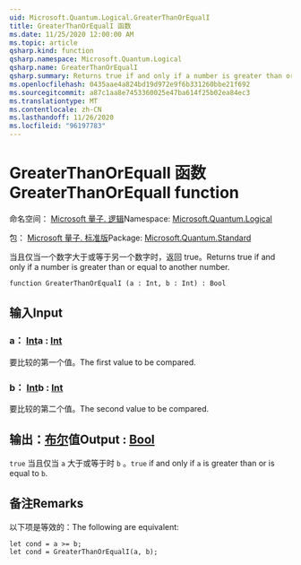 ```yaml
---
uid: Microsoft.Quantum.Logical.GreaterThanOrEqualI
title: GreaterThanOrEqualI 函数
ms.date: 11/25/2020 12:00:00 AM
ms.topic: article
qsharp.kind: function
qsharp.namespace: Microsoft.Quantum.Logical
qsharp.name: GreaterThanOrEqualI
qsharp.summary: Returns true if and only if a number is greater than or equal to another number.
ms.openlocfilehash: 0435aae4a824bd19d972e9f6b331260bbe21f692
ms.sourcegitcommit: a87c1aa8e7453360025e47ba614f25b02ea84ec3
ms.translationtype: MT
ms.contentlocale: zh-CN
ms.lasthandoff: 11/26/2020
ms.locfileid: "96197783"
---
```

# <a name="greaterthanorequali-function"></a><span data-ttu-id="04b7f-102">GreaterThanOrEqualI 函数</span><span class="sxs-lookup"><span data-stu-id="04b7f-102">GreaterThanOrEqualI function</span></span>

<span data-ttu-id="04b7f-103">命名空间： [Microsoft 量子. 逻辑](xref:Microsoft.Quantum.Logical)</span><span class="sxs-lookup"><span data-stu-id="04b7f-103">Namespace: [Microsoft.Quantum.Logical](xref:Microsoft.Quantum.Logical)</span></span>

<span data-ttu-id="04b7f-104">包： [Microsoft 量子. 标准版](https://nuget.org/packages/Microsoft.Quantum.Standard)</span><span class="sxs-lookup"><span data-stu-id="04b7f-104">Package: [Microsoft.Quantum.Standard](https://nuget.org/packages/Microsoft.Quantum.Standard)</span></span>


<span data-ttu-id="04b7f-105">当且仅当一个数字大于或等于另一个数字时，返回 true。</span><span class="sxs-lookup"><span data-stu-id="04b7f-105">Returns true if and only if a number is greater than or equal to another number.</span></span>

```qsharp
function GreaterThanOrEqualI (a : Int, b : Int) : Bool
```


## <a name="input"></a><span data-ttu-id="04b7f-106">输入</span><span class="sxs-lookup"><span data-stu-id="04b7f-106">Input</span></span>

### <a name="a--int"></a><span data-ttu-id="04b7f-107">a： [Int](xref:microsoft.quantum.lang-ref.int)</span><span class="sxs-lookup"><span data-stu-id="04b7f-107">a : [Int](xref:microsoft.quantum.lang-ref.int)</span></span>

<span data-ttu-id="04b7f-108">要比较的第一个值。</span><span class="sxs-lookup"><span data-stu-id="04b7f-108">The first value to be compared.</span></span>


### <a name="b--int"></a><span data-ttu-id="04b7f-109">b： [Int](xref:microsoft.quantum.lang-ref.int)</span><span class="sxs-lookup"><span data-stu-id="04b7f-109">b : [Int](xref:microsoft.quantum.lang-ref.int)</span></span>

<span data-ttu-id="04b7f-110">要比较的第二个值。</span><span class="sxs-lookup"><span data-stu-id="04b7f-110">The second value to be compared.</span></span>



## <a name="output--bool"></a><span data-ttu-id="04b7f-111">输出：[布尔](xref:microsoft.quantum.lang-ref.bool)值</span><span class="sxs-lookup"><span data-stu-id="04b7f-111">Output : [Bool](xref:microsoft.quantum.lang-ref.bool)</span></span>

<span data-ttu-id="04b7f-112">`true` 当且仅当 `a` 大于或等于时 `b` 。</span><span class="sxs-lookup"><span data-stu-id="04b7f-112">`true` if and only if `a` is greater than or is equal to `b`.</span></span>

## <a name="remarks"></a><span data-ttu-id="04b7f-113">备注</span><span class="sxs-lookup"><span data-stu-id="04b7f-113">Remarks</span></span>

<span data-ttu-id="04b7f-114">以下项是等效的：</span><span class="sxs-lookup"><span data-stu-id="04b7f-114">The following are equivalent:</span></span>

```Q#
let cond = a >= b;
let cond = GreaterThanOrEqualI(a, b);
```